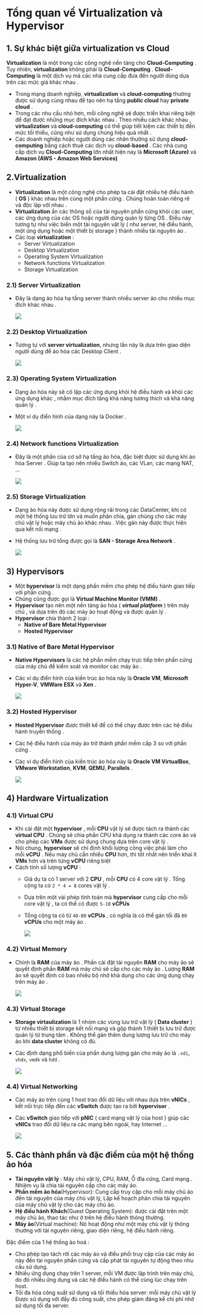 # Tổng quan về Virtualization và Hypervisor

## 1. Sự khác biệt giữa virtualization vs Cloud

**Virtualization** là một trong các công nghệ nền tảng cho **Cloud-Computing** . Tuy nhiên, **virtualization** không phải là **Cloud-Computing** . **Cloud-Computing** là một dịch vụ mà các nhà cung cấp đưa đến người dùng dựa trên các mức giá khác nhau .
- Trong mạng doanh nghiệp, **virtualization** và **cloud-computing** thường được sử dụng cùng nhau để tạo nên hạ tầng **public cloud** hay **private cloud** .
- Trong các nhu cầu nhỏ hơn, mỗi công nghệ sẽ được triển khai riêng biệt để đạt được những mục đích khác nhau . Theo nhiều cách khác nhau , **virtualization** và **cloud-computing** có thể giúp tiết kiệm các thiết bị đến mức tối thiểu, cũng như sử dụng chúng hiệu quả nhất .
- Các doanh nghiệp hoặc người dùng các nhân thường sử dụng **cloud-computing** bằng cách thuê các dịch vụ **cloud-based** . Các nhà cung cấp dịch vụ **Cloud-Computing** lớn nhất hiện nay là **Microsoft (Azure)** và **Amazon (AWS - Amazon Web Services)**

## 2.**Virtualization**

- **Virtualization** là một công nghệ cho phép ta cài đặt nhiều hệ điều hành ( **OS** ) khác nhau trên cùng một phần cứng . Chúng hoàn toàn riêng rẽ và độc lập với nhau .
- **Virtualization** ẩn các thông số của tài nguyên phần cứng khỏi các user, các ứng dụng của các OS hoặc người dùng quản lý từng OS . Điều này tương tự như việc biến một tài nguyên vật lý ( như server, hệ điều hành, một ứng dụng hoặc một thiết bị storage ) thành nhiều tài nguyên ảo .
- Các loại **virtualization** :
    - Server Virtualization
    - Desktop Virtualization
    - Operating System Virtualization
    - Network functions Virtualization
    - Storage Virtualization
### **2.1) Server Virtualization**
- Đây là dạng ảo hóa hạ tầng server thành nhiều server ảo cho nhiều mục đích khác nhau .

    <img src=https://i.imgur.com/wQaVjCR.png>

### **2.2) Desktop Virtualization**
- Tương tự với **server virtualization**, nhưng lần này là dựa trên giao diện người dùng để ảo hóa các Desktop Client .

    <img src=https://i.imgur.com/Y5VIIa6.png>

### **2.3) Operating System Virtualization**
- Dạng ảo hóa này sẽ cô lập các ứng dụng khỏi hệ điều hành và khỏi các ứng dụng khác , nhằm mục đích tăng khả năng tương thích và khả năng quản lý .
- Một ví dụ điển hình của dạng này là Docker .

    <img src=https://i.imgur.com/vZew9dm.png>

### **2.4) Network functions Virtualization**
- Đây là một phần của cơ sở hạ tầng ảo hóa, đặc biệt được sử dụng khi ảo hóa Server . Giúp ta tạo nên nhiều Switch ảo, các VLan, các mạng NAT, ...

    <img src=https://i.imgur.com/4gUCSRk.png>

### **2.5) Storage Virtualization**
- Dạng ảo hóa này được sử dụng rộng rãi trong các DataCenter, khi có một hệ thống lưu trữ lớn và muốn phân chia, gán chúng cho các máy chủ vật lý hoặc máy chủ ảo khác nhau . Việc gán này được thực hiện qua kết nối mạng .
- Hệ thống lưu trữ tổng được gọi là **SAN - Storage Area Network** .

    <img src=https://i.imgur.com/Y9ZryzR.png>

## **3) Hypervisors**
- Một **hypervisor** là một dạng phần mềm cho phép hệ điều hành giao tiếp với phần cứng .
- Chúng cũng được gọi là **Virtual Machine Monitor (VMM)** . 
- **Hypervisor** tạo nên một nền tảng ảo hóa ( ***virtual platform*** ) trên máy chủ , và dựa trên đó các máy ảo hoạt động và được quản lý .
- **Hypervisor** chia thành 2 loại :
    - **Native of Bare Metal Hypervisor**
    - **Hosted Hypervisor**
### **3.1) Native of Bare Metal Hypervisor**
- **Native Hypervisors** là các hệ phần mềm chạy trực tiếp trên phần cứng của máy chủ để kiểm soát và monitor các máy ảo .
- Các ví dụ điển hình của kiến trúc ảo hóa này là **Oracle VM**, **Microsoft Hyper-V**, **VMWare ESX** và **Xen** .

    <img src=https://i.imgur.com/SYbIaTU.png>

### **3.2) Hosted Hypervisor**
- **Hosted Hypervisor** được thiết kế để có thể chạy được trên các hệ điều hành truyền thống .
- Các hệ điều hành của máy ảo trở thành phần mềm cấp 3 so với phần cứng .
- Các ví dụ điển hình của kiến trúc ảo hóa này là **Oracle VM VirtualBox**, **VMware Workstation**, **KVM**, **QEMU**, **Parallels** .

    <img src=https://i.imgur.com/3RjtRgB.png>


## **4) Hardware Virtualization**
### **4.1) Virtual CPU**
- Khi cài đặt một **hypervisor** , mỗi **CPU** vật lý sẽ được tách ra thành các **virtual CPU** . Chúng sẽ chia phần CPU khả dụng ra thành các core ảo và cho phép các **VMs** được sử dụng chung dựa trên core vật lý . 
- Nói chung, **hypervisor** sẽ chỉ định khối lượng công việc phải làm cho mỗi **vCPU** . Nếu máy chủ cần nhiều **CPU** hơn, thì tốt nhất nên triển khai ít **VMs** hơn và trên từng **vCPU** riêng biệt
- Cách tính số lượng **vCPU** :
    - Giả dụ ta có 1 server với 2 **CPU** , mỗi **CPU** có 4 core vật lý . Tổng cộng ta có `2 * 4 = 8` cores vật lý .
    - Dựa trên một vài phép tính toán mà **hypervisor** cung cấp cho mỗi core vật lý , ta có thể có được `5-10` **vCPUs**
    - Tổng cộng ta có từ `40-80` **vCPUs** , có nghĩa là có thể gán tối đã `80` **vCPUs** cho một máy ảo .

        <img src=https://i.imgur.com/g764rsF.png>

### **4.2) Virtual Memory**
- Chính là **RAM** của máy ảo . Phần cài đặt tài nguyên **RAM** cho máy ảo sẽ quyết định phần **RAM** mà máy chủ sẽ cấp cho các máy ảo . Lượng **RAM** ảo sẽ quyết định có bao nhiêu bộ nhớ khả dụng cho các ứng dụng chạy trên máy ảo .

    <img src=https://i.imgur.com/EZ43xAB.png>

### **4.3) Virtual Storage**
- **Storage virtaulization** là 1 nhóm các vùng lưu trữ vật lý ( **Data cluster** ) từ nhiều thiết bị storage kết nối mạng và gộp thành 1 thiết bị lưu trữ được quản lý từ trung tâm . Không thể gán thêm dung lượng lưu trữ cho máy ảo khi **data cluster** không có đủ.
- Các định dạng phổ biến của phần dung lượng gán cho máy ảo là `.vdi`, `vhdx`, `vmdk` và `hdd` .

    <img src=https://i.imgur.com/VqexQZ8.png>

### **4.4) Virtual Networking**
- Các máy ảo trên cùng 1 host trao đổi dữ liệu với nhau dựa trên **vNICs** , kết nối trực tiếp đến các **vSwitch** được tạo ra bởi **hypervisor** .
- Các **vSwitch** giao tiếp với **pNIC** ( card mạng vật lý của host ) giúp các **vNICs** trao đổi dữ liệu ra các mạng bên ngoài, hay Internet ...

    <img src=https://i.imgur.com/r5ibIMe.png>

## 5. Các thành phần và đặc điểm của một hệ thống ảo hóa

* **Tài nguyên vật lý** : Máy chủ vật lý, CPU, RAM, Ổ đĩa cứng, Card mạng.. Nhiệm vụ là chia tài nguyên cấp cho các máy ảo.
* **Phần mềm ảo hóa**(Hypervisor): Cung cấp truy cập cho mỗi máy chủ ảo đến tài nguyên của máy chủ vật lý, Lập kế hoạch phân chia tài nguyên của máy chủ vật lý cho các máy chủ ảo.
* **Hệ điều hành Khách**(Guest Operating System): được cài đặt trên một máy chủ ảo, thao tác như ở trên hệ điều hành thông thường.
* **Máy ảo**(Virtual machine): Nó hoạt động như một máy chủ vật lý thông thường với tài nguyên riêng, giao diện riêng, hệ điều hành riêng.

Đặc điểm của 1 hệ thống ảo hoá :

-  Cho phép tạo tách rời các máy ảo và điều phối truy cập của các máy ảo này đến tài nguyên phần cứng và cấp phát tài nguyên tự động theo nhu cầu sử dụng.
- Nhiều ứng dụng chạy trên 1 server, mỗi VM được lập trình trên máy chủ, do đó nhiều ứng dụng và các hệ điều hành có thể cùng lúc chạy trên host.
- Tối đa hóa công suất sử dụng và tối thiểu hóa server: mỗi máy chủ vật lý Được sử dụng với đầy đủ công suất, cho phép giảm đáng kể chi phí nhờ sử dụng tối đa server.
